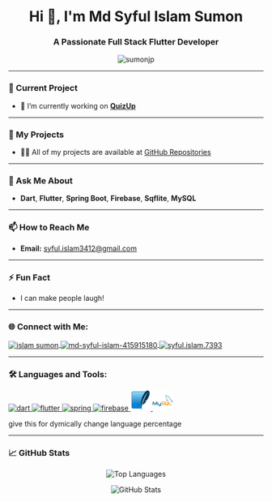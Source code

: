 <h1 align="center">Hi 👋, I'm Md Syful Islam Sumon</h1>
<h3 align="center">A Passionate Full Stack Flutter Developer</h3>

<p align="center">
    <img src="https://komarev.com/ghpvc/?username=sumonjp&label=Profile%20views&color=0e75b6&style=flat" alt="sumonjp" />
</p>

---

### 🚀 Current Project
- 🔭 I’m currently working on [**QuizUp**](https://github.com/sumonJP/QuizUp.git)

---

### 📂 My Projects
- 👨‍💻 All of my projects are available at [GitHub Repositories](https://github.com/sumonJP?tab=repositories)

---

### 💬 Ask Me About
- **Dart**, **Flutter**, **Spring Boot**, **Firebase**, **Sqflite**, **MySQL**

---

### 📫 How to Reach Me
- **Email:** [syful.islam3412@gmail.com](mailto:syful.islam3412@gmail.com)

---

### ⚡ Fun Fact
- I can make people laugh!

---

### 🌐 Connect with Me:
<p align="left">
    <a href="https://twitter.com/islam sumon" target="blank">
        <img align="center" src="https://raw.githubusercontent.com/rahuldkjain/github-profile-readme-generator/master/src/images/icons/Social/twitter.svg" alt="islam sumon" height="30" width="40" />
    </a>
    <a href="https://linkedin.com/in/md-syful-islam-415915180" target="blank">
        <img align="center" src="https://raw.githubusercontent.com/rahuldkjain/github-profile-readme-generator/master/src/images/icons/Social/linked-in-alt.svg" alt="md-syful-islam-415915180" height="30" width="40" />
    </a>
    <a href="https://fb.com/syful.islam.7393" target="blank">
        <img align="center" src="https://raw.githubusercontent.com/rahuldkjain/github-profile-readme-generator/master/src/images/icons/Social/facebook.svg" alt="syful.islam.7393" height="30" width="40" />
    </a>
</p>

---

### 🛠️ Languages and Tools:
<p align="left"> 
    <a href="https://dart.dev" target="_blank" rel="noreferrer"> 
        <img src="https://www.vectorlogo.zone/logos/dartlang/dartlang-icon.svg" alt="dart" width="40" height="40"/> 
    </a> 
    <a href="https://flutter.dev" target="_blank" rel="noreferrer"> 
        <img src="https://www.vectorlogo.zone/logos/flutterio/flutterio-icon.svg" alt="flutter" width="40" height="40"/> 
    </a>
    <a href="https://spring.io/" target="_blank" rel="noreferrer"> 
        <img src="https://www.vectorlogo.zone/logos/springio/springio-icon.svg" alt="spring" width="40" height="40"/> 
    </a>
    <a href="https://firebase.google.com/" target="_blank" rel="noreferrer"> 
        <img src="https://www.vectorlogo.zone/logos/firebase/firebase-icon.svg" alt="firebase" width="40" height="40"/> 
    </a>
    <a href="https://pub.dev/packages/sqflite" target="_blank" rel="noreferrer"> 
        <img src="https://raw.githubusercontent.com/devicons/devicon/master/icons/sqlite/sqlite-original.svg" alt="sqflite" width="40" height="40"/> 
    </a>
    <a href="https://www.mysql.com/" target="_blank" rel="noreferrer"> 
        <img src="https://raw.githubusercontent.com/devicons/devicon/master/icons/mysql/mysql-original-wordmark.svg" alt="mysql" width="40" height="40"/> 
    </a>
</p>give this for dymically change language percentage


---

### 📈 GitHub Stats
<p align="center">
    <img src="https://github-readme-stats.vercel.app/api/top-langs?username=sumonjp&show_icons=true&locale=en&layout=compact&theme=default_repocard" alt="Top Languages" />
</p>
<p align="center">
    <img src="https://github-readme-stats.vercel.app/api?username=sumonjp&show_icons=true&locale=en&theme=default_repocard" alt="GitHub Stats" />
</p>

